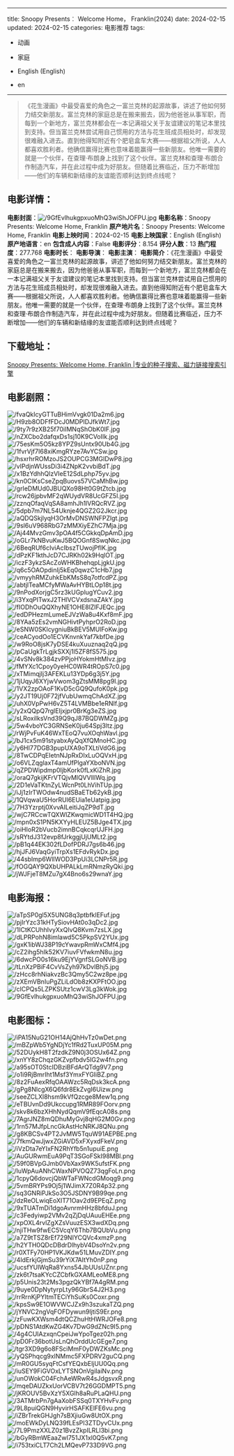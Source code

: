 
---
title: Snoopy Presents︰ Welcome Home， Franklin(2024)
date: 2024-02-15
updated: 2024-02-15
categories: 电影推荐
tags:
- 动画
- 家庭

- English (English)
- en
---


> 《花生漫画》中最受喜爱的角色之一富兰克林的起源故事，讲述了他如何努力结交新朋友。富兰克林的家庭总是在搬来搬去，因为他爸爸从事军职，而每到一个新地方，富兰克林都会在一本记满祖父关于友谊建议的笔记本里找到支持。但当富兰克林尝试用自己惯用的方法与花生班成员相处时，却发现很难融入进去。直到他得知附近有个肥皂盒车大赛——根据祖父所说，人人都喜欢胜利者。他确信赢得比赛也意味着能赢得一些新朋友。他唯一需要的就是一个伙伴，在查理·布朗身上找到了这个伙伴。富兰克林和查理·布朗合作制造汽车，并在此过程中成为好朋友。但随着比赛临近，压力不断增加——他们的车辆和新结缘的友谊能否顺利达到终点线呢？

## **电影详情**：

**电影封面**：<img src="https://image.tmdb.org/t/p/w200/9GfEvlhukgpxuoMhQ3wiShJOFPU.jpg" alt="/9GfEvlhukgpxuoMhQ3wiShJOFPU.jpg" title="/9GfEvlhukgpxuoMhQ3wiShJOFPU.jpg">
**电影名称**：Snoopy Presents: Welcome Home, Franklin
**原产地片名**：Snoopy Presents: Welcome Home, Franklin
**电影上映时间**：2024-02-15
**电影上映国家**：English (English)
**原产地语言**：en
**包含成人内容**：False
**电影评分**：8.154
**评分人数**：13
**热门程度**：277.768
**电影时长**：
**电影导演**：
**电影主演**：
**电影简介**：《花生漫画》中最受喜爱的角色之一富兰克林的起源故事，讲述了他如何努力结交新朋友。富兰克林的家庭总是在搬来搬去，因为他爸爸从事军职，而每到一个新地方，富兰克林都会在一本记满祖父关于友谊建议的笔记本里找到支持。但当富兰克林尝试用自己惯用的方法与花生班成员相处时，却发现很难融入进去。直到他得知附近有个肥皂盒车大赛——根据祖父所说，人人都喜欢胜利者。他确信赢得比赛也意味着能赢得一些新朋友。他唯一需要的就是一个伙伴，在查理·布朗身上找到了这个伙伴。富兰克林和查理·布朗合作制造汽车，并在此过程中成为好朋友。但随着比赛临近，压力不断增加——他们的车辆和新结缘的友谊能否顺利达到终点线呢？

## **下载地址**：
[Snoopy Presents: Welcome Home, Franklin |专业的种子搜索、磁力链接搜索引擎](https://movie.amd794.com:2083/?search=Snoopy%20Presents%3A%20Welcome%20Home%2C%20Franklin&ordering=&mode=match_phrase&page_size=10&page=1)
 

## **电影剧照**：
<img src="https://image.tmdb.org/t/p/original/fvaQkIcyGTTuBHimVvgk01Da2m6.jpg" alt="/fvaQkIcyGTTuBHimVvgk01Da2m6.jpg" title="/fvaQkIcyGTTuBHimVvgk01Da2m6.jpg"><img src="https://image.tmdb.org/t/p/original/H9zb8ODFfFDcJ0MDPIDJfkWt7.jpg" alt="/H9zb8ODFfFDcJ0MDPIDJfkWt7.jpg" title="/H9zb8ODFfFDcJ0MDPIDJfkWt7.jpg"><img src="https://image.tmdb.org/t/p/original/9ty7r9zXB25f70iIMNqShObK0IF.jpg" alt="/9ty7r9zXB25f70iIMNqShObK0IF.jpg" title="/9ty7r9zXB25f70iIMNqShObK0IF.jpg"><img src="https://image.tmdb.org/t/p/original/nZXCbo2dafqxDs1sj10K9CVoIIk.jpg" alt="/nZXCbo2dafqxDs1sj10K9CVoIIk.jpg" title="/nZXCbo2dafqxDs1sj10K9CVoIIk.jpg"><img src="https://image.tmdb.org/t/p/original/75esKm5O5kz8YPZ9sUntx90Ub4G.jpg" alt="/75esKm5O5kz8YPZ9sUntx90Ub4G.jpg" title="/75esKm5O5kz8YPZ9sUntx90Ub4G.jpg"><img src="https://image.tmdb.org/t/p/original/1fvrVjf7I68xiKmgRYze7AvYCSw.jpg" alt="/1fvrVjf7I68xiKmgRYze7AvYCSw.jpg" title="/1fvrVjf7I68xiKmgRYze7AvYCSw.jpg"><img src="https://image.tmdb.org/t/p/original/hsxrhrROMzoJS2OUPCG3MGIDwP8.jpg" alt="/hsxrhrROMzoJS2OUPCG3MGIDwP8.jpg" title="/hsxrhrROMzoJS2OUPCG3MGIDwP8.jpg"><img src="https://image.tmdb.org/t/p/original/vIPdjnWUssDi3i4ZNpK2vvbiBdT.jpg" alt="/vIPdjnWUssDi3i4ZNpK2vvbiBdT.jpg" title="/vIPdjnWUssDi3i4ZNpK2vvbiBdT.jpg"><img src="https://image.tmdb.org/t/p/original/x1BzYdhhQlzVIeE12SdLphp75yv.jpg" alt="/x1BzYdhhQlzVIeE12SdLphp75yv.jpg" title="/x1BzYdhhQlzVIeE12SdLphp75yv.jpg"><img src="https://image.tmdb.org/t/p/original/kn0ClKsCseZpqBuovs57VCaMhBw.jpg" alt="/kn0ClKsCseZpqBuovs57VCaMhBw.jpg" title="/kn0ClKsCseZpqBuovs57VCaMhBw.jpg"><img src="https://image.tmdb.org/t/p/original/grIeDMUd0JBUQXo98Ht0G9tZtcb.jpg" alt="/grIeDMUd0JBUQXo98Ht0G9tZtcb.jpg" title="/grIeDMUd0JBUQXo98Ht0G9tZtcb.jpg"><img src="https://image.tmdb.org/t/p/original/rcw26jpbvMF2qWUydVR8UcGFZ5l.jpg" alt="/rcw26jpbvMF2qWUydVR8UcGFZ5l.jpg" title="/rcw26jpbvMF2qWUydVR8UcGFZ5l.jpg"><img src="https://image.tmdb.org/t/p/original/zznqOfaqVqSA8amhJh1lVRQcRVZ.jpg" alt="/zznqOfaqVqSA8amhJh1lVRQcRVZ.jpg" title="/zznqOfaqVqSA8amhJh1lVRQcRVZ.jpg"><img src="https://image.tmdb.org/t/p/original/5dpb7m7NL54Uknje4QGZ2G2Jkcr.jpg" alt="/5dpb7m7NL54Uknje4QGZ2G2Jkcr.jpg" title="/5dpb7m7NL54Uknje4QGZ2G2Jkcr.jpg"><img src="https://image.tmdb.org/t/p/original/aQDQSkjlyqH3OrMvDNSWNFPZlgt.jpg" alt="/aQDQSkjlyqH3OrMvDNSWNFPZlgt.jpg" title="/aQDQSkjlyqH3OrMvDNSWNFPZlgt.jpg"><img src="https://image.tmdb.org/t/p/original/9sl6uV968RbG7zMMXiyEZhC7Mja.jpg" alt="/9sl6uV968RbG7zMMXiyEZhC7Mja.jpg" title="/9sl6uV968RbG7zMMXiyEZhC7Mja.jpg"><img src="https://image.tmdb.org/t/p/original/Aj44MvzGmv3pOA4f5CGkkqDpAmD.jpg" alt="/Aj44MvzGmv3pOA4f5CGkkqDpAmD.jpg" title="/Aj44MvzGmv3pOA4f5CGkkqDpAmD.jpg"><img src="https://image.tmdb.org/t/p/original/oGLr7kNBvuKwJ5BQOGnf8SwqNkc.jpg" alt="/oGLr7kNBvuKwJ5BQOGnf8SwqNkc.jpg" title="/oGLr7kNBvuKwJ5BQOGnf8SwqNkc.jpg"><img src="https://image.tmdb.org/t/p/original/6BeqRUf6cIviAcIbszTUwojPfIK.jpg" alt="/6BeqRUf6cIviAcIbszTUwojPfIK.jpg" title="/6BeqRUf6cIviAcIbszTUwojPfIK.jpg"><img src="https://image.tmdb.org/t/p/original/dPzKF1kthJcD7CJRKh02k9HqlOT.jpg" alt="/dPzKF1kthJcD7CJRKh02k9HqlOT.jpg" title="/dPzKF1kthJcD7CJRKh02k9HqlOT.jpg"><img src="https://image.tmdb.org/t/p/original/iczF3ykzSAcZoWHKBhehqpLjgkU.jpg" alt="/iczF3ykzSAcZoWHKBhehqpLjgkU.jpg" title="/iczF3ykzSAcZoWHKBhehqpLjgkU.jpg"><img src="https://image.tmdb.org/t/p/original/q6c5OAOpdinIj5kEq0qwzC1cHb7.jpg" alt="/q6c5OAOpdinIj5kEq0qwzC1cHb7.jpg" title="/q6c5OAOpdinIj5kEq0qwzC1cHb7.jpg"><img src="https://image.tmdb.org/t/p/original/vmyyhRMZuhkEbKMsS8q7otfcdPZ.jpg" alt="/vmyyhRMZuhkEbKMsS8q7otfcdPZ.jpg" title="/vmyyhRMZuhkEbKMsS8q7otfcdPZ.jpg"><img src="https://image.tmdb.org/t/p/original/abtjlTeaMCfyMWaAvHYBtLOp18t.jpg" alt="/abtjlTeaMCfyMWaAvHYBtLOp18t.jpg" title="/abtjlTeaMCfyMWaAvHYBtLOp18t.jpg"><img src="https://image.tmdb.org/t/p/original/9nPodXorjgC5rz3kUGplugYCuv2.jpg" alt="/9nPodXorjgC5rz3kUGplugYCuv2.jpg" title="/9nPodXorjgC5rz3kUGplugYCuv2.jpg"><img src="https://image.tmdb.org/t/p/original/i3YxqPITwxJ2THlVCVxdsnaZAkY.jpg" alt="/i3YxqPITwxJ2THlVCVxdsnaZAkY.jpg" title="/i3YxqPITwxJ2THlVCVxdsnaZAkY.jpg"><img src="https://image.tmdb.org/t/p/original/fIODhOuQQXhyNE1OHE8lZIFJEQc.jpg" alt="/fIODhOuQQXhyNE1OHE8lZIFJEQc.jpg" title="/fIODhOuQQXhyNE1OHE8lZIFJEQc.jpg"><img src="https://image.tmdb.org/t/p/original/edDPHezmLumeEJVzWa8u4Kxf8mF.jpg" alt="/edDPHezmLumeEJVzWa8u4Kxf8mF.jpg" title="/edDPHezmLumeEJVzWa8u4Kxf8mF.jpg"><img src="https://image.tmdb.org/t/p/original/8YAa5zEs2vmNGHivtPyhprO2RoD.jpg" alt="/8YAa5zEs2vmNGHivtPyhprO2RoD.jpg" title="/8YAa5zEs2vmNGHivtPyhprO2RoD.jpg"><img src="https://image.tmdb.org/t/p/original/eSNW0SKlcygniuBkBEV5MUlFoKw.jpg" alt="/eSNW0SKlcygniuBkBEV5MUlFoKw.jpg" title="/eSNW0SKlcygniuBkBEV5MUlFoKw.jpg"><img src="https://image.tmdb.org/t/p/original/ceACyodOo1ECVKnvnkYaf7kbfDe.jpg" alt="/ceACyodOo1ECVKnvnkYaf7kbfDe.jpg" title="/ceACyodOo1ECVKnvnkYaf7kbfDe.jpg"><img src="https://image.tmdb.org/t/p/original/w9RoO8jsK7yDSE4kuXuuznaq2qQ.jpg" alt="/w9RoO8jsK7yDSE4kuXuuznaq2qQ.jpg" title="/w9RoO8jsK7yDSE4kuXuuznaq2qQ.jpg"><img src="https://image.tmdb.org/t/p/original/pCaUgkTrLgjkSXXj1l5ZF8fS575.jpg" alt="/pCaUgkTrLgjkSXXj1l5ZF8fS575.jpg" title="/pCaUgkTrLgjkSXXj1l5ZF8fS575.jpg"><img src="https://image.tmdb.org/t/p/original/4vSNv8k384zvPPjoHYokmHtMIvz.jpg" alt="/4vSNv8k384zvPPjoHYokmHtMIvz.jpg" title="/4vSNv8k384zvPPjoHYokmHtMIvz.jpg"><img src="https://image.tmdb.org/t/p/original/fMYXc1Cpoy0yeHC0WR4tROpS7c0.jpg" alt="/fMYXc1Cpoy0yeHC0WR4tROpS7c0.jpg" title="/fMYXc1Cpoy0yeHC0WR4tROpS7c0.jpg"><img src="https://image.tmdb.org/t/p/original/xTMimqjIj3AFEKLu13YDp6g3j5Y.jpg" alt="/xTMimqjIj3AFEKLu13YDp6g3j5Y.jpg" title="/xTMimqjIj3AFEKLu13YDp6g3j5Y.jpg"><img src="https://image.tmdb.org/t/p/original/1jUqyJ6XYjwVwom3gZtsMM8pg9I.jpg" alt="/1jUqyJ6XYjwVwom3gZtsMM8pg9I.jpg" title="/1jUqyJ6XYjwVwom3gZtsMM8pg9I.jpg"><img src="https://image.tmdb.org/t/p/original/1VX2zpOAoF1KvD5cGQ9QufoK0pk.jpg" alt="/1VX2zpOAoF1KvD5cGQ9QufoK0pk.jpg" title="/1VX2zpOAoF1KvD5cGQ9QufoK0pk.jpg"><img src="https://image.tmdb.org/t/p/original/y2JT19Uj0F72jfVubUwmqChAdXZ.jpg" alt="/y2JT19Uj0F72jfVubUwmqChAdXZ.jpg" title="/y2JT19Uj0F72jfVubUwmqChAdXZ.jpg"><img src="https://image.tmdb.org/t/p/original/uhX0VpPwH6vZ5T4LVMBbe1eRNIf.jpg" alt="/uhX0VpPwH6vZ5T4LVMBbe1eRNIf.jpg" title="/uhX0VpPwH6vZ5T4LVMBbe1eRNIf.jpg"><img src="https://image.tmdb.org/t/p/original/y2xQQpQ7rglEIjxjpr0BrKg3eZS.jpg" alt="/y2xQQpQ7rglEIjxjpr0BrKg3eZS.jpg" title="/y2xQQpQ7rglEIjxjpr0BrKg3eZS.jpg"><img src="https://image.tmdb.org/t/p/original/sLRoxiIksVnd39Q9qJ87BQDWMZg.jpg" alt="/sLRoxiIksVnd39Q9qJ87BQDWMZg.jpg" title="/sLRoxiIksVnd39Q9qJ87BQDWMZg.jpg"><img src="https://image.tmdb.org/t/p/original/5w4vboYC3GRNSeK0ju64Spj3ltz.jpg" alt="/5w4vboYC3GRNSeK0ju64Spj3ltz.jpg" title="/5w4vboYC3GRNSeK0ju64Spj3ltz.jpg"><img src="https://image.tmdb.org/t/p/original/rWjPvFuK46WxTEoQ7vuXOqhWavl.jpg" alt="/rWjPvFuK46WxTEoQ7vuXOqhWavl.jpg" title="/rWjPvFuK46WxTEoQ7vuXOqhWavl.jpg"><img src="https://image.tmdb.org/t/p/original/bJ1cx5m91styabxAyQqXfQMnoHC.jpg" alt="/bJ1cx5m91styabxAyQqXfQMnoHC.jpg" title="/bJ1cx5m91styabxAyQqXfQMnoHC.jpg"><img src="https://image.tmdb.org/t/p/original/y6HI77DGB3pupUXA9oTXLtiVdG6.jpg" alt="/y6HI77DGB3pupUXA9oTXLtiVdG6.jpg" title="/y6HI77DGB3pupUXA9oTXLtiVdG6.jpg"><img src="https://image.tmdb.org/t/p/original/8TwCDPqEIetnNJpRxDIxLuOQVxH.jpg" alt="/8TwCDPqEIetnNJpRxDIxLuOQVxH.jpg" title="/8TwCDPqEIetnNJpRxDIxLuOQVxH.jpg"><img src="https://image.tmdb.org/t/p/original/o6VLZqglaxT4amUfPlgaYXboNVN.jpg" alt="/o6VLZqglaxT4amUfPlgaYXboNVN.jpg" title="/o6VLZqglaxT4amUfPlgaYXboNVN.jpg"><img src="https://image.tmdb.org/t/p/original/qZPDWipdmp0IjbKork0fLxKiZhR.jpg" alt="/qZPDWipdmp0IjbKork0fLxKiZhR.jpg" title="/qZPDWipdmp0IjbKork0fLxKiZhR.jpg"><img src="https://image.tmdb.org/t/p/original/oraQ7gkijKFrVTQjvMlQVVlIlWq.jpg" alt="/oraQ7gkijKFrVTQjvMlQVVlIlWq.jpg" title="/oraQ7gkijKFrVTQjvMlQVVlIlWq.jpg"><img src="https://image.tmdb.org/t/p/original/2D1eVaTKtnZyLWcnPt0LhVihTUp.jpg" alt="/2D1eVaTKtnZyLWcnPt0LhVihTUp.jpg" title="/2D1eVaTKtnZyLWcnPt0LhVihTUp.jpg"><img src="https://image.tmdb.org/t/p/original/iJj1zIrTWOdw4nudSBaETb62ykB.jpg" alt="/iJj1zIrTWOdw4nudSBaETb62ykB.jpg" title="/iJj1zIrTWOdw4nudSBaETb62ykB.jpg"><img src="https://image.tmdb.org/t/p/original/1QVqwaU5HorRUl6EUia1eUatpig.jpg" alt="/1QVqwaU5HorRUl6EUia1eUatpig.jpg" title="/1QVqwaU5HorRUl6EUia1eUatpig.jpg"><img src="https://image.tmdb.org/t/p/original/7H3Yzrptj0XvvAILeitiJqZP9dT.jpg" alt="/7H3Yzrptj0XvvAILeitiJqZP9dT.jpg" title="/7H3Yzrptj0XvvAILeitiJqZP9dT.jpg"><img src="https://image.tmdb.org/t/p/original/wjC7RCcwTQXWlZKwqmicWD1T4HQ.jpg" alt="/wjC7RCcwTQXWlZKwqmicWD1T4HQ.jpg" title="/wjC7RCcwTQXWlZKwqmicWD1T4HQ.jpg"><img src="https://image.tmdb.org/t/p/original/mpn0xS1PN5KXYyHLEUZ5BJge4TX.jpg" alt="/mpn0xS1PN5KXYyHLEUZ5BJge4TX.jpg" title="/mpn0xS1PN5KXYyHLEUZ5BJge4TX.jpg"><img src="https://image.tmdb.org/t/p/original/oiHIoR2bVucb2imnBCqkcqrUJFH.jpg" alt="/oiHIoR2bVucb2imnBCqkcqrUJFH.jpg" title="/oiHIoR2bVucb2imnBCqkcqrUJFH.jpg"><img src="https://image.tmdb.org/t/p/original/sRYtdJ312evp8fJrkggjUjUMLt2.jpg" alt="/sRYtdJ312evp8fJrkggjUjUMLt2.jpg" title="/sRYtdJ312evp8fJrkggjUjUMLt2.jpg"><img src="https://image.tmdb.org/t/p/original/pB1q44EK302fLDofPDRJ7gs6b46.jpg" alt="/pB1q44EK302fLDofPDRJ7gs6b46.jpg" title="/pB1q44EK302fLDofPDRJ7gs6b46.jpg"><img src="https://image.tmdb.org/t/p/original/hjJFJ6VaqGyiTrpXs1EFdvRykDx.jpg" alt="/hjJFJ6VaqGyiTrpXs1EFdvRykDx.jpg" title="/hjJFJ6VaqGyiTrpXs1EFdvRykDx.jpg"><img src="https://image.tmdb.org/t/p/original/44sbImp6WllWOD3PpUi3LCNPr5R.jpg" alt="/44sbImp6WllWOD3PpUi3LCNPr5R.jpg" title="/44sbImp6WllWOD3PpUi3LCNPr5R.jpg"><img src="https://image.tmdb.org/t/p/original/fOGQAY9QXbUHPALkLmRNmzRyQki.jpg" alt="/fOGQAY9QXbUHPALkLmRNmzRyQki.jpg" title="/fOGQAY9QXbUHPALkLmRNmzRyQki.jpg"><img src="https://image.tmdb.org/t/p/original/jWJFjeT8MZu7gX4Bno6s29wnaY.jpg" alt="/jWJFjeT8MZu7gX4Bno6s29wnaY.jpg" title="/jWJFjeT8MZu7gX4Bno6s29wnaY.jpg">

## **电影海报**：
<img src="https://image.tmdb.org/t/p/original/aTpSP0gl5X5UNG8q3ptbfklEFuf.jpg" alt="/aTpSP0gl5X5UNG8q3ptbfklEFuf.jpg" title="/aTpSP0gl5X5UNG8q3ptbfklEFuf.jpg"><img src="https://image.tmdb.org/t/p/original/pjIrYzc31kHTySiovHAt0o3qDc2.jpg" alt="/pjIrYzc31kHTySiovHAt0o3qDc2.jpg" title="/pjIrYzc31kHTySiovHAt0o3qDc2.jpg"><img src="https://image.tmdb.org/t/p/original/1ICtKCUhhIvyXxQIvQ8Kvm7zsLX.jpg" alt="/1ICtKCUhhIvyXxQIvQ8Kvm7zsLX.jpg" title="/1ICtKCUhhIvyXxQIvQ8Kvm7zsLX.jpg"><img src="https://image.tmdb.org/t/p/original/dLPRPohN8imlawd5C5PkpSV2YUx.jpg" alt="/dLPRPohN8imlawd5C5PkpSV2YUx.jpg" title="/dLPRPohN8imlawd5C5PkpSV2YUx.jpg"><img src="https://image.tmdb.org/t/p/original/gxK1ibWJ38P19cYwavpRmWxCMf4.jpg" alt="/gxK1ibWJ38P19cYwavpRmWxCMf4.jpg" title="/gxK1ibWJ38P19cYwavpRmWxCMf4.jpg"><img src="https://image.tmdb.org/t/p/original/cZ2ihg5hIk52KV7iuvFVfwkmN8u.jpg" alt="/cZ2ihg5hIk52KV7iuvFVfwkmN8u.jpg" title="/cZ2ihg5hIk52KV7iuvFVfwkmN8u.jpg"><img src="https://image.tmdb.org/t/p/original/6dwcPO0s16ku9EjYVgnfSLGoNVB.jpg" alt="/6dwcPO0s16ku9EjYVgnfSLGoNVB.jpg" title="/6dwcPO0s16ku9EjYVgnfSLGoNVB.jpg"><img src="https://image.tmdb.org/t/p/original/tLnXzPBiF4CvVsZyh97kDvIBhj5.jpg" alt="/tLnXzPBiF4CvVsZyh97kDvIBhj5.jpg" title="/tLnXzPBiF4CvVsZyh97kDvIBhj5.jpg"><img src="https://image.tmdb.org/t/p/original/zHcc8rhNiakvzBc3Qmy5C2wz8pe.jpg" alt="/zHcc8rhNiakvzBc3Qmy5C2wz8pe.jpg" title="/zHcc8rhNiakvzBc3Qmy5C2wz8pe.jpg"><img src="https://image.tmdb.org/t/p/original/zXEmVBnIuPgZLiLdOb8zKXPFtOO.jpg" alt="/zXEmVBnIuPgZLiLdOb8zKXPFtOO.jpg" title="/zXEmVBnIuPgZLiLdOb8zKXPFtOO.jpg"><img src="https://image.tmdb.org/t/p/original/clCPQs5LZPKSUtz1cwV3Lg3kWok.jpg" alt="/clCPQs5LZPKSUtz1cwV3Lg3kWok.jpg" title="/clCPQs5LZPKSUtz1cwV3Lg3kWok.jpg"><img src="https://image.tmdb.org/t/p/original/9GfEvlhukgpxuoMhQ3wiShJOFPU.jpg" alt="/9GfEvlhukgpxuoMhQ3wiShJOFPU.jpg" title="/9GfEvlhukgpxuoMhQ3wiShJOFPU.jpg">

## **电影图标**：
<img src="https://image.tmdb.org/t/p/original/iPA15NuG21OH14AjQhHvTz0wDet.png" alt="/iPA15NuG21OH14AjQhHvTz0wDet.png" title="/iPA15NuG21OH14AjQhHvTz0wDet.png"><img src="https://image.tmdb.org/t/p/original/mBZpWb5YgNDjYc1fRd2TuxUP05M.png" alt="/mBZpWb5YgNDjYc1fRd2TuxUP05M.png" title="/mBZpWb5YgNDjYc1fRd2TuxUP05M.png"><img src="https://image.tmdb.org/t/p/original/52DUykH8T2fzdkZ9N0j3OSUx64Z.png" alt="/52DUykH8T2fzdkZ9N0j3OSUx64Z.png" title="/52DUykH8T2fzdkZ9N0j3OSUx64Z.png"><img src="https://image.tmdb.org/t/p/original/xnYY8zChqzGKZvpfbdv5IG2w4fn.png" alt="/xnYY8zChqzGKZvpfbdv5IG2w4fn.png" title="/xnYY8zChqzGKZvpfbdv5IG2w4fn.png"><img src="https://image.tmdb.org/t/p/original/a95sOT0StcIDBziBFdArQTdg9V7.png" alt="/a95sOT0StcIDBziBFdArQTdg9V7.png" title="/a95sOT0StcIDBziBFdArQTdg9V7.png"><img src="https://image.tmdb.org/t/p/original/o1i9RjBmrIht1Msf3YmxFYGIiBZ.png" alt="/o1i9RjBmrIht1Msf3YmxFYGIiBZ.png" title="/o1i9RjBmrIht1Msf3YmxFYGIiBZ.png"><img src="https://image.tmdb.org/t/p/original/8z2FuAexRfqOAAWzc5RqDsk3kcA.png" alt="/8z2FuAexRfqOAAWzc5RqDsk3kcA.png" title="/8z2FuAexRfqOAAWzc5RqDsk3kcA.png"><img src="https://image.tmdb.org/t/p/original/gPg8NlcgX6Q6fdr8EkZvgI6Uizw.png" alt="/gPg8NlcgX6Q6fdr8EkZvgI6Uizw.png" title="/gPg8NlcgX6Q6fdr8EkZvgI6Uizw.png"><img src="https://image.tmdb.org/t/p/original/seeZCLXl8hsm9kVfQzcge8Mew1q.png" alt="/seeZCLXl8hsm9kVfQzcge8Mew1q.png" title="/seeZCLXl8hsm9kVfQzcge8Mew1q.png"><img src="https://image.tmdb.org/t/p/original/eTBUvnDd9Ukccupg1RMR89FOorv.png" alt="/eTBUvnDd9Ukccupg1RMR89FOorv.png" title="/eTBUvnDd9Ukccupg1RMR89FOorv.png"><img src="https://image.tmdb.org/t/p/original/skv8k6bzXHhNydQqmV9fEqcA08s.png" alt="/skv8k6bzXHhNydQqmV9fEqcA08s.png" title="/skv8k6bzXHhNydQqmV9fEqcA08s.png"><img src="https://image.tmdb.org/t/p/original/7AgrJNZ8mQDhuMyGvj8qHG2M0Gv.png" alt="/7AgrJNZ8mQDhuMyGvj8qHG2M0Gv.png" title="/7AgrJNZ8mQDhuMyGvj8qHG2M0Gv.png"><img src="https://image.tmdb.org/t/p/original/1rn57MJfpLncGkAstHcNRKJ8QNu.png" alt="/1rn57MJfpLncGkAstHcNRKJ8QNu.png" title="/1rn57MJfpLncGkAstHcNRKJ8QNu.png"><img src="https://image.tmdb.org/t/p/original/g8KBCSv4PT2JvMW5TquW91AEPBE.png" alt="/g8KBCSv4PT2JvMW5TquW91AEPBE.png" title="/g8KBCSv4PT2JvMW5TquW91AEPBE.png"><img src="https://image.tmdb.org/t/p/original/7fkmQwJjwxZGiAVD5xFXyxdFkeV.png" alt="/7fkmQwJjwxZGiAVD5xFXyxdFkeV.png" title="/7fkmQwJjwxZGiAVD5xFXyxdFkeV.png"><img src="https://image.tmdb.org/t/p/original/iVzDta7eYIxFN2RhYfb5n1upuiE.png" alt="/iVzDta7eYIxFN2RhYfb5n1upuiE.png" title="/iVzDta7eYIxFN2RhYfb5n1upuiE.png"><img src="https://image.tmdb.org/t/p/original/AuGURwmEuA9PqT3SGoFSkI98MBl.png" alt="/AuGURwmEuA9PqT3SGoFSkI98MBl.png" title="/AuGURwmEuA9PqT3SGoFSkI98MBl.png"><img src="https://image.tmdb.org/t/p/original/59f0BVpGJmb0VbXax9WK5ufstFK.png" alt="/59f0BVpGJmb0VbXax9WK5ufstFK.png" title="/59f0BVpGJmb0VbXax9WK5ufstFK.png"><img src="https://image.tmdb.org/t/p/original/luWpAuANhCWaxNPVOQZ73qgFoLn.png" alt="/luWpAuANhCWaxNPVOQZ73qgFoLn.png" title="/luWpAuANhCWaxNPVOQZ73qgFoLn.png"><img src="https://image.tmdb.org/t/p/original/1cpyQ6dovcjQbWTaFWNcdGMoqg9.png" alt="/1cpyQ6dovcjQbWTaFWNcdGMoqg9.png" title="/1cpyQ6dovcjQbWTaFWNcdGMoqg9.png"><img src="https://image.tmdb.org/t/p/original/5vmBRYPs9Oj5j1WJimX7Z0R4p32.png" alt="/5vmBRYPs9Oj5j1WJimX7Z0R4p32.png" title="/5vmBRYPs9Oj5j1WJimX7Z0R4p32.png"><img src="https://image.tmdb.org/t/p/original/sq3GNRiPJkSo3O5JSDNY9B99qe.png" alt="/sq3GNRiPJkSo3O5JSDNY9B99qe.png" title="/sq3GNRiPJkSo3O5JSDNY9B99qe.png"><img src="https://image.tmdb.org/t/p/original/dzReOLwiqEoXIT71Oav2d9EPEqZ.png" alt="/dzReOLwiqEoXIT71Oav2d9EPEqZ.png" title="/dzReOLwiqEoXIT71Oav2d9EPEqZ.png"><img src="https://image.tmdb.org/t/p/original/9xTUATmDi1dgoAvnrmHHz8bfduJ.png" alt="/9xTUATmDi1dgoAvnrmHHz8bfduJ.png" title="/9xTUATmDi1dgoAvnrmHHz8bfduJ.png"><img src="https://image.tmdb.org/t/p/original/c3Fedyiwp2VMv2qZjDqUAuuEHEe.png" alt="/c3Fedyiwp2VMv2qZjDqUAuuEHEe.png" title="/c3Fedyiwp2VMv2qZjDqUAuuEHEe.png"><img src="https://image.tmdb.org/t/p/original/xpOXL4rvlZgXZsVuuzESX3wdXDq.png" alt="/xpOXL4rvlZgXZsVuuzESX3wdXDq.png" title="/xpOXL4rvlZgXZsVuuzESX3wdXDq.png"><img src="https://image.tmdb.org/t/p/original/njiTHw9fwEC5VcqY6Thb7BQUbVu.png" alt="/njiTHw9fwEC5VcqY6Thb7BQUbVu.png" title="/njiTHw9fwEC5VcqY6Thb7BQUbVu.png"><img src="https://image.tmdb.org/t/p/original/a7Z9tTSZ8rEf729NIYCQVc4xmzP.png" alt="/a7Z9tTSZ8rEf729NIYCQVc4xmzP.png" title="/a7Z9tTSZ8rEf729NIYCQVc4xmzP.png"><img src="https://image.tmdb.org/t/p/original/h2YTH0QDcDBdrDlhybV4DsoYn2v.png" alt="/h2YTH0QDcDBdrDlhybV4DsoYn2v.png" title="/h2YTH0QDcDBdrDlhybV4DsoYn2v.png"><img src="https://image.tmdb.org/t/p/original/r0XTFy70HP1VKJKdw51LMuvZDIY.png" alt="/r0XTFy70HP1VKJKdw51LMuvZDIY.png" title="/r0XTFy70HP1VKJKdw51LMuvZDIY.png"><img src="https://image.tmdb.org/t/p/original/4IdErkjGjmSu39rYiX7AItYh0nP.png" alt="/4IdErkjGjmSu39rYiX7AItYh0nP.png" title="/4IdErkjGjmSu39rYiX7AItYh0nP.png"><img src="https://image.tmdb.org/t/p/original/ucsfYUlWqRa8Yxns54JbUUsUZnr.png" alt="/ucsfYUlWqRa8Yxns54JbUUsUZnr.png" title="/ucsfYUlWqRa8Yxns54JbUUsUZnr.png"><img src="https://image.tmdb.org/t/p/original/zk6t7tsaKYcCZCbfkGXAMLeoME8.png" alt="/zk6t7tsaKYcCZCbfkGXAMLeoME8.png" title="/zk6t7tsaKYcCZCbfkGXAMLeoME8.png"><img src="https://image.tmdb.org/t/p/original/p5Unis23t2Ms3pgzQkYBf7A4gRM.png" alt="/p5Unis23t2Ms3pgzQkYBf7A4gRM.png" title="/p5Unis23t2Ms3pgzQkYBf7A4gRM.png"><img src="https://image.tmdb.org/t/p/original/9uye0DpNytyrpLty96GbrS4J2H3.png" alt="/9uye0DpNytyrpLty96GbrS4J2H3.png" title="/9uye0DpNytyrpLty96GbrS4J2H3.png"><img src="https://image.tmdb.org/t/p/original/rrRrnKjPYltmTECiYhSuKs0Coxr.png" alt="/rrRrnKjPYltmTECiYhSuKs0Coxr.png" title="/rrRrnKjPYltmTECiYhSuKs0Coxr.png"><img src="https://image.tmdb.org/t/p/original/kpsSw9E1OWVWCJZx9h3szukaTZQ.png" alt="/kpsSw9E1OWVWCJZx9h3szukaTZQ.png" title="/kpsSw9E1OWVWCJZx9h3szukaTZQ.png"><img src="https://image.tmdb.org/t/p/original/jYNVC2ngVqFOFDywun9ljtiS9Er.png" alt="/jYNVC2ngVqFOFDywun9ljtiS9Er.png" title="/jYNVC2ngVqFOFDywun9ljtiS9Er.png"><img src="https://image.tmdb.org/t/p/original/zFuwKXWsm4dtQCZhuHtHWRJOFe8.png" alt="/zFuwKXWsm4dtQCZhuHtHWRJOFe8.png" title="/zFuwKXWsm4dtQCZhuHtHWRJOFe8.png"><img src="https://image.tmdb.org/t/p/original/pDNS1AtdKwZG4Kv7DwG9dZNc9I5.png" alt="/pDNS1AtdKwZG4Kv7DwG9dZNc9I5.png" title="/pDNS1AtdKwZG4Kv7DwG9dZNc9I5.png"><img src="https://image.tmdb.org/t/p/original/4g4CUIAzxqnCpeiJwYpoTgez02h.png" alt="/4g4CUIAzxqnCpeiJwYpoTgez02h.png" title="/4g4CUIAzxqnCpeiJwYpoTgez02h.png"><img src="https://image.tmdb.org/t/p/original/pD0Fr36botUsLnQhOrddUcGEge7.png" alt="/pD0Fr36botUsLnQhOrddUcGEge7.png" title="/pD0Fr36botUsLnQhOrddUcGEge7.png"><img src="https://image.tmdb.org/t/p/original/tgr3XD9g6o8FSciMmF0yDWZKsMc.png" alt="/tgr3XD9g6o8FSciMmF0yDWZKsMc.png" title="/tgr3XD9g6o8FSciMmF0yDWZKsMc.png"><img src="https://image.tmdb.org/t/p/original/yQSPhqcg9xlNMmc5FXPDRV2guCQ.png" alt="/yQSPhqcg9xlNMmc5FXPDRV2guCQ.png" title="/yQSPhqcg9xlNMmc5FXPDRV2guCQ.png"><img src="https://image.tmdb.org/t/p/original/mR0GU5syqFtCsfYEQxbEljUU0Qq.png" alt="/mR0GU5syqFtCsfYEQxbEljUU0Qq.png" title="/mR0GU5syqFtCsfYEQxbEljUU0Qq.png"><img src="https://image.tmdb.org/t/p/original/iuSEY9FiGVOxLYTSNOnVgiIaiNv.png" alt="/iuSEY9FiGVOxLYTSNOnVgiIaiNv.png" title="/iuSEY9FiGVOxLYTSNOnVgiIaiNv.png"><img src="https://image.tmdb.org/t/p/original/unOWokC04FchAeWRwR4sJdgsvxR.png" alt="/unOWokC04FchAeWRwR4sJdgsvxR.png" title="/unOWokC04FchAeWRwR4sJdgsvxR.png"><img src="https://image.tmdb.org/t/p/original/mqeDAUZkxUorVCBV7t26GGDMPT5.png" alt="/mqeDAUZkxUorVCBV7t26GGDMPT5.png" title="/mqeDAUZkxUorVCBV7t26GGDMPT5.png"><img src="https://image.tmdb.org/t/p/original/jKROUV5BvXzY5XGlh8aRuPLaQHU.png" alt="/jKROUV5BvXzY5XGlh8aRuPLaQHU.png" title="/jKROUV5BvXzY5XGlh8aRuPLaQHU.png"><img src="https://image.tmdb.org/t/p/original/3ATMrbPn7gAaXobFSSq0TXYHvFv.png" alt="/3ATMrbPn7gAaXobFSSq0TXYHvFv.png" title="/3ATMrbPn7gAaXobFSSq0TXYHvFv.png"><img src="https://image.tmdb.org/t/p/original/9L8puiQGN9HyvirHSAFKElFE6vu.png" alt="/9L8puiQGN9HyvirHSAFKElFE6vu.png" title="/9L8puiQGN9HyvirHSAFKElFE6vu.png"><img src="https://image.tmdb.org/t/p/original/iZBrTrekGHJgh7sBXjiuGw8UtOX.png" alt="/iZBrTrekGHJgh7sBXjiuGw8UtOX.png" title="/iZBrTrekGHJgh7sBXjiuGw8UtOX.png"><img src="https://image.tmdb.org/t/p/original/moEWkDyLNQ39fLEsPI3ZTDyvCUx.png" alt="/moEWkDyLNQ39fLEsPI3ZTDyvCUx.png" title="/moEWkDyLNQ39fLEsPI3ZTDyvCUx.png"><img src="https://image.tmdb.org/t/p/original/7L9PmzXXLZ0z1BvzZkpILRLl3bi.png" alt="/7L9PmzXXLZ0z1BvzZkpILRLl3bi.png" title="/7L9PmzXXLZ0z1BvzZkpILRLl3bi.png"><img src="https://image.tmdb.org/t/p/original/bGyRBmWEaaZwI751JX1xl0Q5vK7.png" alt="/bGyRBmWEaaZwI751JX1xl0Q5vK7.png" title="/bGyRBmWEaaZwI751JX1xl0Q5vK7.png"><img src="https://image.tmdb.org/t/p/original/i753txiCLT7Ch2LMQevP733D9VG.png" alt="/i753txiCLT7Ch2LMQevP733D9VG.png" title="/i753txiCLT7Ch2LMQevP733D9VG.png">
